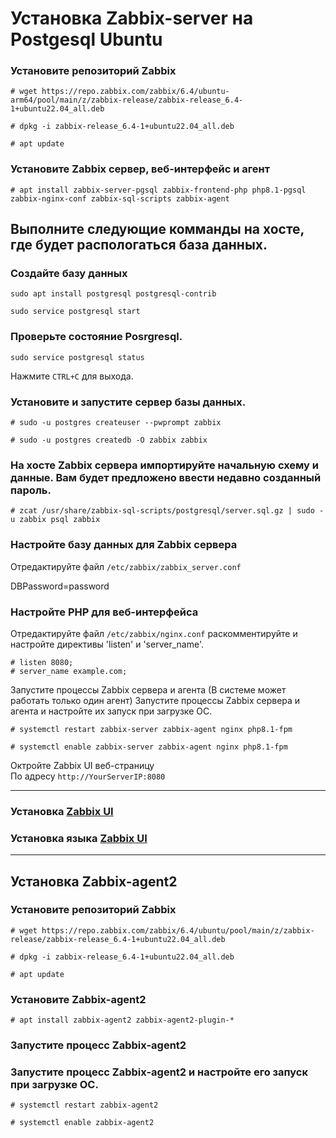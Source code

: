 # Установка Zabbix-server на Postgesql Ubuntu
### Установите репозиторий Zabbix 
```
# wget https://repo.zabbix.com/zabbix/6.4/ubuntu-arm64/pool/main/z/zabbix-release/zabbix-release_6.4-1+ubuntu22.04_all.deb
```
```
# dpkg -i zabbix-release_6.4-1+ubuntu22.04_all.deb
```
```
# apt update
```
### Установите Zabbix сервер, веб-интерфейс и агент
```
# apt install zabbix-server-pgsql zabbix-frontend-php php8.1-pgsql zabbix-nginx-conf zabbix-sql-scripts zabbix-agent
```
## Выполните следующие комманды на хосте, где будет распологаться база данных. ##
### Создайте базу данных
```
sudo apt install postgresql postgresql-contrib
```
```
sudo service postgresql start
```
### Проверьте состояние Posrgresql.
```
sudo service postgresql status
```
Нажмите ```CTRL+C``` для выхода.


### Установите и запустите сервер базы данных.


```
# sudo -u postgres createuser --pwprompt zabbix
```
```
# sudo -u postgres createdb -O zabbix zabbix
```


### На хосте Zabbix сервера импортируйте начальную схему и данные. Вам будет предложено ввести недавно созданный пароль.
```
# zcat /usr/share/zabbix-sql-scripts/postgresql/server.sql.gz | sudo -u zabbix psql zabbix
```

### Настройте базу данных для Zabbix сервера
Отредактируйте файл ```/etc/zabbix/zabbix_server.conf```

DBPassword=password

### Настройте PHP для веб-интерфейса
Отредактируйте файл ```/etc/zabbix/nginx.conf``` раскомментируйте и настройте директивы 'listen' и 'server_name'.
```
# listen 8080;
# server_name example.com;
```
Запустите процессы Zabbix сервера и агента (В системе может работать только один агент)
Запустите процессы Zabbix сервера и агента и настройте их запуск при загрузке ОС.
```
# systemctl restart zabbix-server zabbix-agent nginx php8.1-fpm
```
```
# systemctl enable zabbix-server zabbix-agent nginx php8.1-fpm
```
Октройте Zabbix UI веб-страницу\
По адресу ```http://YourServerIP:8080```
***
### Установка [Zabbix UI](https://www.zabbix.com/documentation/6.0/ru/manual/installation/frontend/)

### Установка языка [Zabbix UI](https://www.zabbix.com/documentation/6.0/ru/manual/appendix/install/locales/)

***

## Установка Zabbix-agent2

### Установите репозиторий Zabbix #
```
# wget https://repo.zabbix.com/zabbix/6.4/ubuntu/pool/main/z/zabbix-release/zabbix-release_6.4-1+ubuntu22.04_all.deb
```
```
# dpkg -i zabbix-release_6.4-1+ubuntu22.04_all.deb
```
```
# apt update
```
### Установите Zabbix-agent2 #
```
# apt install zabbix-agent2 zabbix-agent2-plugin-*
```
### Запустите процесс Zabbix-agent2 #
### Запустите процесс Zabbix-agent2 и настройте его запуск при загрузке ОС. #
```
# systemctl restart zabbix-agent2
```
```
# systemctl enable zabbix-agent2
```
